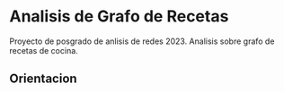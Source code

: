 # Analisis de Grafo de Recetas

Proyecto de posgrado de anlisis de redes 2023.
Analisis sobre grafo de recetas de cocina.

## Orientacion
